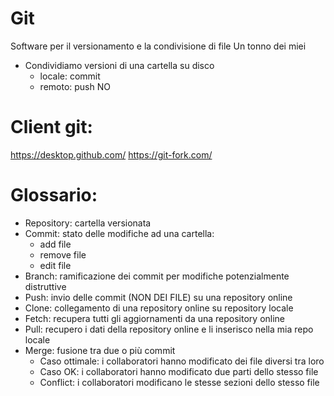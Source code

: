 # Git
Software per il versionamento e la condivisione di file
Un tonno dei miei
- Condividiamo versioni di una cartella su disco
    - locale: commit
    - remoto: push
NO
# Client git:

https://desktop.github.com/
https://git-fork.com/

# Glossario:
- Repository: cartella versionata
- Commit: stato delle modifiche ad una cartella:
    - add file
    - remove file
    - edit file
- Branch: ramificazione dei commit per modifiche potenzialmente distruttive
- Push: invio delle commit (NON DEI FILE) su una repository online
- Clone: collegamento di una repository online su repository locale
- Fetch: recupera tutti gli aggiornamenti da una repository online
- Pull: recupero i dati della repository online e li inserisco nella mia repo locale
- Merge: fusione tra due o più commit
    - Caso ottimale: i collaboratori hanno modificato dei file diversi tra loro
    - Caso OK: i collaboratori hanno modificato due parti dello stesso file
    - Conflict: i collaboratori modificano le stesse sezioni dello stesso file
